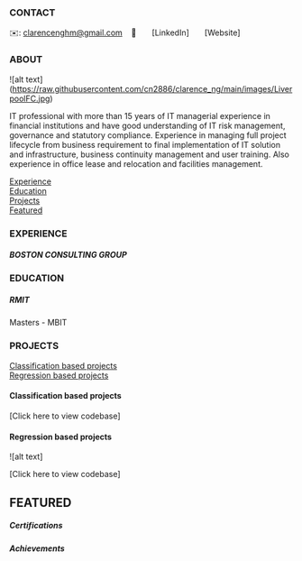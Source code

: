 <!-- CONTACT Section Starts -->
### CONTACT

<!-- Add your details -->
✉️: clarencenghm@gmail.com 
&nbsp;&nbsp; 📲 
&nbsp;&nbsp;&nbsp;&nbsp;&nbsp; [LinkedIn]
&nbsp;&nbsp;&nbsp;&nbsp;&nbsp; [Website]
<!-- CONTACT Section Ends -->

<!-- ABOUT Section Starts -->
### ABOUT
<!-- Add link to your picture -->

![alt text] (https://raw.githubusercontent.com/cn2886/clarence_ng/main/images/LiverpoolFC.jpg)

<!-- Add your details -->

IT professional with more than 15 years of IT managerial experience in financial institutions and have good understanding of IT risk management, governance and statutory compliance. Experience in managing full project lifecycle from business requirement to final implementation of IT solution and infrastructure, business continuity management and user training. Also experience in office lease and relocation and facilities management.


<!-- Add link to the sections -->
[Experience](#experience) <br>
[Education](#education) <br>
[Projects](#projects) <br>
[Featured](#featured) <br> 

<!-- ABOUT Section Ends -->

<!-- EXPERIENCE Section Starts -->
### EXPERIENCE
<!-- Add your details -->
##### BOSTON CONSULTING GROUP


<!-- EXPERIENCE Section Ends -->

<!-- EDUCATION Section Starts -->
### EDUCATION
<!-- Add your details -->
##### RMIT
Masters - MBIT

<!-- EDUCATION Section Ends -->

<!-- PROJECTS Section Starts -->
### PROJECTS
<!-- Add your details -->

[Classification based projects](#classification-based-projects) <br>
[Regression based projects](#regression-based-projects) <br>

<!-- Add your details -->

#### Classification based projects


[Click here to view codebase]

#### Regression based projects
![alt text]


[Click here to view codebase]

<!-- PROJECTS Section Ends -->

<!-- FEATURED Section Starts -->
## FEATURED
<!-- Add your details -->
##### Certifications


##### Achievements

<!-- FEATURED Section Ends -->
